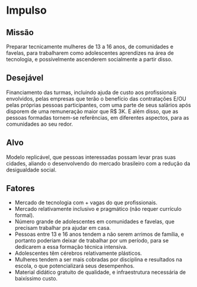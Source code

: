 # Impulso

## Missão

Preparar tecnicamente mulheres de 13 a 16 anos, de comunidades e favelas, para trabalharem como adolescentes aprendizes na área de tecnologia, e possivelmente ascenderem socialmente a partir disso.

## Desejável

Financiamento das turmas, incluindo ajuda de custo aos profissionais envolvidos, pelas empresas que terão o benefício das contratações E/OU pelas próprias pessoas participantes, com uma parte de seus salários após disporem de uma remuneração maior que R$ 3K. E além disso, que as pessoas formadas tornem-se referências, em diferentes aspectos, para as comunidades ao seu redor.

## Alvo

 Modelo replicável, que pessoas interessadas possam levar pras suas cidades, aliando o desenvolvendo do mercado brasileiro com a redução da desigualdade social.

## Fatores

- Mercado de tecnologia com + vagas do que profissionais.
- Mercado relativamente inclusivo e pragmático (não requer currículo formal).
- Número grande de adolescentes em comunidades e favelas, que precisam trabalhar pra ajudar em casa.
- Pessoas entre 13 e 16 anos tendem a não serem arrimos de família, e portanto poderiam deixar de trabalhar por um período, para se dedicarem a essa formação técnica intensiva.
- Adolescentes têm cérebros relativamente  plásticos.
- Mulheres tendem a ser mais cobradas por disciplina e resultados na escola, o que potencializará seus desempenhos.
- Material didático gratuito de qualidade, e infraestrutura necessária de baixíssimo custo.
